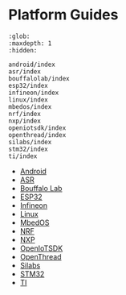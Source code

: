 # Platform Guides

```{toctree}
:glob:
:maxdepth: 1
:hidden:

android/index
asr/index
bouffalolab/index
esp32/index
infineon/index
linux/index
mbedos/index
nrf/index
nxp/index
openiotsdk/index
openthread/index
silabs/index
stm32/index
ti/index
```

-   [Android](./android/)
-   [ASR](./asr/)
-   [Bouffalo Lab](./bouffalolab)
-   [ESP32](./esp32/)
-   [Infineon](./infineon/)
-   [Linux](./linux/)
-   [MbedOS](./mbedos/)
-   [NRF](./nrf/)
-   [NXP](./nxp/)
-   [OpenIoTSDK](./openiotsdk/)
-   [OpenThread](./openthread/)
-   [Silabs](./silabs/)
-   [STM32](./stm32/)
-   [TI](./ti/)
